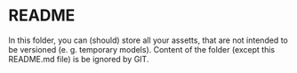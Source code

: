 # README #

In this folder, you can (should) store all your assetts, that are not intended to be versioned (e. g. temporary models).
Content of the folder (except this README.md file) is be ignored by GIT.
